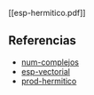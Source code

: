 [[esp-hermitico.pdf]]

## Referencias
- [num-complejos](./num-complejos.md)
- [esp-vectorial](./esp-vectorial.md)
- [prod-hermitico](./prod-hermitico.md)

